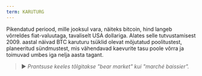 ```yaml
---
term: KARUTURG
---
```


Pikendatud periood, mille jooksul vara, näiteks bitcoin, hind langeb võrreldes fiat-valuutaga, tavaliselt USA dollariga. Alates selle tutvustamisest 2009. aastal näivad BTC karuturu tsüklid olevat mõjutatud poolitustest, planeeritud sündmustest, mis vähendavad kaevurite tasu poole võrra ja toimuvad umbes iga nelja aasta tagant.

> ► *Prantsuse keeles tõlgitakse "bear market" kui "marché baissier".*